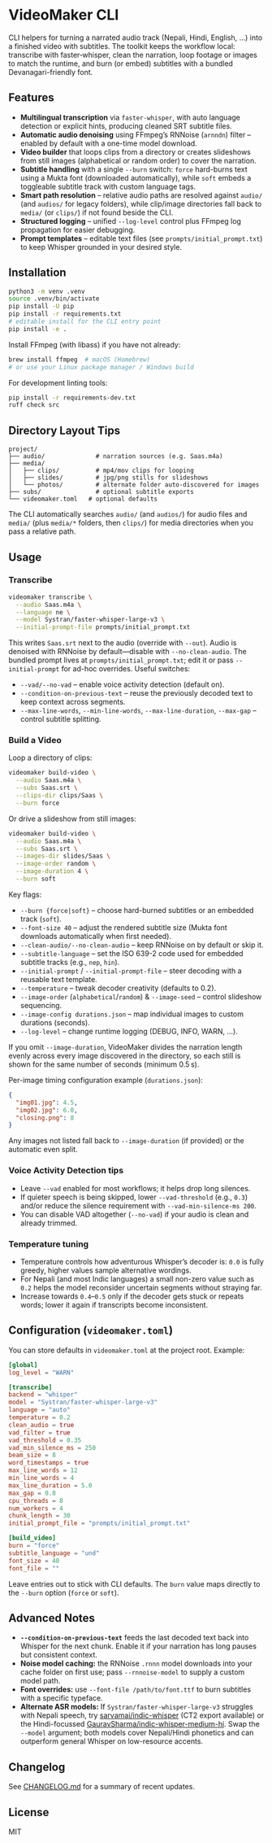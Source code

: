 # VideoMaker CLI

CLI helpers for turning a narrated audio track (Nepali, Hindi, English, …) into a finished video with subtitles. The toolkit keeps the workflow local: transcribe with faster‑whisper, clean the narration, loop footage or images to match the runtime, and burn (or embed) subtitles with a bundled Devanagari-friendly font.

## Features
- **Multilingual transcription** via `faster-whisper`, with auto language detection or explicit hints, producing cleaned SRT subtitle files.
- **Automatic audio denoising** using FFmpeg’s RNNoise (`arnndn`) filter – enabled by default with a one-time model download.
- **Video builder** that loops clips from a directory or creates slideshows from still images (alphabetical or random order) to cover the narration.
- **Subtitle handling** with a single `--burn` switch: `force` hard-burns text using a Mukta font (downloaded automatically), while `soft` embeds a toggleable subtitle track with custom language tags.
- **Smart path resolution** – relative audio paths are resolved against `audio/` (and `audios/` for legacy folders), while clip/image directories fall back to `media/` (or `clips/`) if not found beside the CLI.
- **Structured logging** – unified `--log-level` control plus FFmpeg log propagation for easier debugging.
- **Prompt templates** – editable text files (see `prompts/initial_prompt.txt`) to keep Whisper grounded in your desired style.

## Installation
```bash
python3 -m venv .venv
source .venv/bin/activate
pip install -U pip
pip install -r requirements.txt
# editable install for the CLI entry point
pip install -e .
```

Install FFmpeg (with libass) if you have not already:

```bash
brew install ffmpeg  # macOS (Homebrew)
# or use your Linux package manager / Windows build
```

For development linting tools:

```bash
pip install -r requirements-dev.txt
ruff check src
```

## Directory Layout Tips

```
project/
├── audio/              # narration sources (e.g. Saas.m4a)
├── media/
│   ├── clips/          # mp4/mov clips for looping
│   ├── slides/         # jpg/png stills for slideshows
│   └── photos/         # alternate folder auto-discovered for images
├── subs/               # optional subtitle exports
└── videomaker.toml   # optional defaults
```

The CLI automatically searches `audio/` (and `audios/`) for audio files and `media/` (plus `media/*` folders, then `clips/`) for media directories when you pass a relative path.

## Usage

### Transcribe

```bash
videomaker transcribe \
  --audio Saas.m4a \
  --language ne \
  --model Systran/faster-whisper-large-v3 \
  --initial-prompt-file prompts/initial_prompt.txt
```

This writes `Saas.srt` next to the audio (override with `--out`). Audio is denoised with RNNoise by default—disable with `--no-clean-audio`. The bundled prompt lives at `prompts/initial_prompt.txt`; edit it or pass `--initial-prompt` for ad-hoc overrides. Useful switches:

- `--vad/--no-vad` – enable voice activity detection (default on).
- `--condition-on-previous-text` – reuse the previously decoded text to keep context across segments.
- `--max-line-words`, `--min-line-words`, `--max-line-duration`, `--max-gap` – control subtitle splitting.

### Build a Video

Loop a directory of clips:

```bash
videomaker build-video \
  --audio Saas.m4a \
  --subs Saas.srt \
  --clips-dir clips/Saas \
  --burn force
```

Or drive a slideshow from still images:

```bash
videomaker build-video \
  --audio Saas.m4a \
  --subs Saas.srt \
  --images-dir slides/Saas \
  --image-order random \
  --image-duration 4 \
  --burn soft
```

Key flags:

- `--burn {force|soft}` – choose hard-burned subtitles or an embedded track (`soft`).
- `--font-size 40` – adjust the rendered subtitle size (Mukta font downloads automatically when first needed).
- `--clean-audio/--no-clean-audio` – keep RNNoise on by default or skip it.
- `--subtitle-language` – set the ISO 639-2 code used for embedded subtitle tracks (e.g., `nep`, `hin`).
- `--initial-prompt` / `--initial-prompt-file` – steer decoding with a reusable text template.
- `--temperature` – tweak decoder creativity (defaults to 0.2).
- `--image-order` (`alphabetical`/`random`) & `--image-seed` – control slideshow sequencing.
- `--image-config durations.json` – map individual images to custom durations (seconds).
- `--log-level` – change runtime logging (DEBUG, INFO, WARN, …).

If you omit `--image-duration`, VideoMaker divides the narration length evenly across every image discovered in the directory, so each still is shown for the same number of seconds (minimum 0.5 s).

Per-image timing configuration example (`durations.json`):

```json
{
  "img01.jpg": 4.5,
  "img02.jpg": 6.0,
  "closing.png": 8
}
```

Any images not listed fall back to `--image-duration` (if provided) or the automatic even split.

### Voice Activity Detection tips

- Leave `--vad` enabled for most workflows; it helps drop long silences.
- If quieter speech is being skipped, lower `--vad-threshold` (e.g., `0.3`) and/or reduce the silence requirement with `--vad-min-silence-ms 200`.
- You can disable VAD altogether (`--no-vad`) if your audio is clean and already trimmed.

### Temperature tuning

- Temperature controls how adventurous Whisper’s decoder is: `0.0` is fully greedy, higher values sample alternative wordings.
- For Nepali (and most Indic languages) a small non-zero value such as `0.2` helps the model reconsider uncertain segments without straying far.
- Increase towards `0.4`–`0.5` only if the decoder gets stuck or repeats words; lower it again if transcripts become inconsistent.

## Configuration (`videomaker.toml`)

You can store defaults in `videomaker.toml` at the project root. Example:

```toml
[global]
log_level = "WARN"

[transcribe]
backend = "whisper"
model = "Systran/faster-whisper-large-v3"
language = "auto"
temperature = 0.2
clean_audio = true
vad_filter = true
vad_threshold = 0.35
vad_min_silence_ms = 250
beam_size = 8
word_timestamps = true
max_line_words = 12
min_line_words = 4
max_line_duration = 5.0
max_gap = 0.8
cpu_threads = 8
num_workers = 4
chunk_length = 30
initial_prompt_file = "prompts/initial_prompt.txt"

[build_video]
burn = "force"
subtitle_language = "und"
font_size = 40
font_file = ""
```

Leave entries out to stick with CLI defaults. The `burn` value maps directly to the `--burn` option (`force` or `soft`).

## Advanced Notes

- **`--condition-on-previous-text`** feeds the last decoded text back into Whisper for the next chunk. Enable it if your narration has long pauses but consistent context.
- **Noise model caching:** the RNNoise `.rnnn` model downloads into your cache folder on first use; pass `--rnnoise-model` to supply a custom model path.
- **Font overrides:** use `--font-file /path/to/font.ttf` to burn subtitles with a specific typeface.
- **Alternate ASR models:** If `Systran/faster-whisper-large-v3` struggles with Nepali speech, try [sarvamai/indic-whisper](https://huggingface.co/sarvamai/indic-whisper) (CT2 export available) or the Hindi-focussed [GauravSharma/indic-whisper-medium-hi](https://huggingface.co/GauravSharma/indic-whisper-medium-hi). Swap the `--model` argument; both models cover Nepali/Hindi phonetics and can outperform general Whisper on low-resource accents.

## Changelog

See [CHANGELOG.md](CHANGELOG.md) for a summary of recent updates.

## License

MIT
